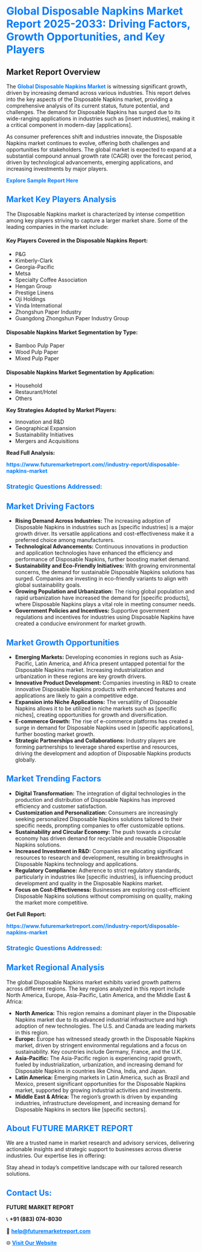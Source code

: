 <h1 style="color: #007BFF;">Global Disposable Napkins Market Report 2025-2033: Driving Factors, Growth Opportunities, and Key Players</h1>

<section id="overview">
<h2>Market Report Overview</h2>
<p>The <a href="https://www.futuremarketreport.com//industry-report/disposable-napkins-market" style="color: #007BFF; text-decoration: none;"><strong>Global Disposable Napkins Market</strong></a> is witnessing significant growth, driven by increasing demand across various industries. This report delves into the key aspects of the Disposable Napkins market, providing a comprehensive analysis of its current status, future potential, and challenges. The demand for Disposable Napkins has surged due to its wide-ranging applications in industries such as [insert industries], making it a critical component in modern-day [applications].</p>
<p>As consumer preferences shift and industries innovate, the Disposable Napkins market continues to evolve, offering both challenges and opportunities for stakeholders. The global market is expected to expand at a substantial compound annual growth rate (CAGR) over the forecast period, driven by technological advancements, emerging applications, and increasing investments by major players.</p>
</section>

<section id="overview">
<p><a href="https://www.futuremarketreport.com//request-sample/reportId=61837" style="color: #007BFF; text-decoration: none;"><strong>Explore Sample Report Here</strong></a></p>
</section>

<section id="key-players">
<h2 style="color: #007BFF;">Market Key Players Analysis</h2>
<p>The Disposable Napkins market is characterized by intense competition among key players striving to capture a larger market share. Some of the leading companies in the market include:</p>
<h4>Key Players Covered in the Disposable Napkins Report:</h4>
<ul><li>P&amp;G</li><li>Kimberly-Clark</li><li>Georgia-Pacific</li><li>Metsa</li><li>Specialty Coffee Association</li><li>Hengan Group</li><li>Prestige Linens</li><li>Oji Holdings</li><li>Vinda International</li><li>Zhongshun Paper Industry</li><li>Guangdong Zhongshun Paper Industry Group</li></ul>
<h4>Disposable Napkins Market Segmentation by Type:</h4>
<ul><li>Bamboo Pulp Paper</li><li>Wood Pulp Paper</li><li>Mixed Pulp Paper</li></ul>

<h4>Disposable Napkins Market Segmentation by Application:</h4>
<ul><li>Household</li><li>Restaurant/Hotel</li><li>Others</li></ul>
<p><strong>Key Strategies Adopted by Market Players:</strong></p>
<ul>
<li>Innovation and R&D</li>
<li>Geographical Expansion</li>
<li>Sustainability Initiatives</li>
<li>Mergers and Acquisitions</li>
</ul>
</section>

<section>
<p><strong>Read Full Analysis: </strong></p><a href="https://www.futuremarketreport.com//industry-report/disposable-napkins-market" style="color: #007BFF; text-decoration: none;"><strong>https://www.futuremarketreport.com//industry-report/disposable-napkins-market</strong></a>
<h3 style="color: #007BFF;">Strategic Questions Addressed:</h3>
</section>

<section id="driving-factors">
<h2 style="color: #007BFF;">Market Driving Factors</h2>
<ul>
<li><strong>Rising Demand Across Industries:</strong> The increasing adoption of Disposable Napkins in industries such as [specific industries] is a major growth driver. Its versatile applications and cost-effectiveness make it a preferred choice among manufacturers.</li>
<li><strong>Technological Advancements:</strong> Continuous innovations in production and application technologies have enhanced the efficiency and performance of Disposable Napkins, further boosting market demand.</li>
<li><strong>Sustainability and Eco-Friendly Initiatives:</strong> With growing environmental concerns, the demand for sustainable Disposable Napkins solutions has surged. Companies are investing in eco-friendly variants to align with global sustainability goals.</li>
<li><strong>Growing Population and Urbanization:</strong> The rising global population and rapid urbanization have increased the demand for [specific products], where Disposable Napkins plays a vital role in meeting consumer needs.</li>
<li><strong>Government Policies and Incentives:</strong> Supportive government regulations and incentives for industries using Disposable Napkins have created a conducive environment for market growth.</li>
</ul>
</section>

<section id="growth-opportunities">
<h2 style="color: #007BFF;">Market Growth Opportunities</h2>
<ul>
<li><strong>Emerging Markets:</strong> Developing economies in regions such as Asia-Pacific, Latin America, and Africa present untapped potential for the Disposable Napkins market. Increasing industrialization and urbanization in these regions are key growth drivers.</li>
<li><strong>Innovative Product Development:</strong> Companies investing in R&D to create innovative Disposable Napkins products with enhanced features and applications are likely to gain a competitive edge.</li>
<li><strong>Expansion into Niche Applications:</strong> The versatility of Disposable Napkins allows it to be utilized in niche markets such as [specific niches], creating opportunities for growth and diversification.</li>
<li><strong>E-commerce Growth:</strong> The rise of e-commerce platforms has created a surge in demand for Disposable Napkins used in [specific applications], further boosting market growth.</li>
<li><strong>Strategic Partnerships and Collaborations:</strong> Industry players are forming partnerships to leverage shared expertise and resources, driving the development and adoption of Disposable Napkins products globally.</li>
</ul>
</section>

<section id="trending-factors">
<h2 style="color: #007BFF;">Market Trending Factors</h2>
<ul>
<li><strong>Digital Transformation:</strong> The integration of digital technologies in the production and distribution of Disposable Napkins has improved efficiency and customer satisfaction.</li>
<li><strong>Customization and Personalization:</strong> Consumers are increasingly seeking personalized Disposable Napkins solutions tailored to their specific needs, prompting companies to offer customizable options.</li>
<li><strong>Sustainability and Circular Economy:</strong> The push towards a circular economy has driven demand for recyclable and reusable Disposable Napkins solutions.</li>
<li><strong>Increased Investment in R&D:</strong> Companies are allocating significant resources to research and development, resulting in breakthroughs in Disposable Napkins technology and applications.</li>
<li><strong>Regulatory Compliance:</strong> Adherence to strict regulatory standards, particularly in industries like [specific industries], is influencing product development and quality in the Disposable Napkins market.</li>
<li><strong>Focus on Cost-Effectiveness:</strong> Businesses are exploring cost-efficient Disposable Napkins solutions without compromising on quality, making the market more competitive.</li>
</ul>
</section>

<section>
<p><strong>Get Full Report: </strong></p><a href="https://www.futuremarketreport.com//industry-report/disposable-napkins-market" style="color: #007BFF; text-decoration: none;"><strong>https://www.futuremarketreport.com//industry-report/disposable-napkins-market</strong></a>
<h3 style="color: #007BFF;">Strategic Questions Addressed:</h3>
</section>


<section id="regional-analysis">
<h2 style="color: #007BFF;">Market Regional Analysis</h2>
<p>The global Disposable Napkins market exhibits varied growth patterns across different regions. The key regions analyzed in this report include North America, Europe, Asia-Pacific, Latin America, and the Middle East & Africa:</p>
<ul>
<li><strong>North America:</strong> This region remains a dominant player in the Disposable Napkins market due to its advanced industrial infrastructure and high adoption of new technologies. The U.S. and Canada are leading markets in this region.</li>
<li><strong>Europe:</strong> Europe has witnessed steady growth in the Disposable Napkins market, driven by stringent environmental regulations and a focus on sustainability. Key countries include Germany, France, and the U.K.</li>
<li><strong>Asia-Pacific:</strong> The Asia-Pacific region is experiencing rapid growth, fueled by industrialization, urbanization, and increasing demand for Disposable Napkins in countries like China, India, and Japan.</li>
<li><strong>Latin America:</strong> Emerging markets in Latin America, such as Brazil and Mexico, present significant opportunities for the Disposable Napkins market, supported by growing industrial activities and investments.</li>
<li><strong>Middle East & Africa:</strong> The region’s growth is driven by expanding industries, infrastructure development, and increasing demand for Disposable Napkins in sectors like [specific sectors].</li>
</ul>
</section>

<footer>
<h2 style="color: #007BFF;">About FUTURE MARKET REPORT</h2>
<p>We are a trusted name in market research and advisory services, delivering actionable insights and strategic support to businesses across diverse industries. Our expertise lies in offering:</p>

<p>Stay ahead in today’s competitive landscape with our tailored research solutions.</p>

<h2 style="color: #007BFF;">Contact Us:</h2>
<p><strong>FUTURE MARKET REPORT</strong></p>
<p>📞 <strong>+91 (883) 074-8030</strong></p>
<p>📧 <strong><a href="mailto:help@futuremarketreport.com" style="color: #007BFF;">help@futuremarketreport.com</a></strong></p>
<p>🌐 <strong><a href="https://www.futuremarketreport.com/" style="color: #007BFF;">Visit Our Website</a></strong></p>
</footer>